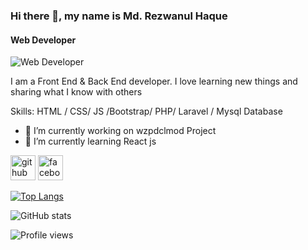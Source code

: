 ### Hi there 👋, my name is Md. Rezwanul Haque
#### Web Developer
![Web Developer](https://scontent.fjsr8-1.fna.fbcdn.net/v/t1.6435-9/38072408_2029405590706154_3429066137818628096_n.jpg?_nc_cat=107&ccb=1-7&_nc_sid=09cbfe&_nc_eui2=AeEvd4K2643cCR-AnjgWILJCBZBMRmu6socFkExGa7qyh_nHdqUsAd2t0lY-DEYEqAs9GTIbfPO4XbB8_IBloVXD&_nc_ohc=Cnq_T7l1dGoAX9XL7sb&_nc_ht=scontent.fjsr8-1.fna&oh=00_AfBu80NZBjUPt33XcHjddrj67EajF9xdN3UHxhC6TA4l-Q&oe=63B13668)

I am a Front End & Back End developer. I love learning new things and sharing what I know with others

Skills:  HTML / CSS/ JS /Bootstrap/ PHP/ Laravel / Mysql Database

- 🔭 I’m currently working on wzpdclmod Project 
- 🌱 I’m currently learning React js 


[<img src='https://cdn.jsdelivr.net/npm/simple-icons@3.0.1/icons/github.svg' alt='github' height='40'>](https://github.com/rezwanulwz)  [<img src='https://cdn.jsdelivr.net/npm/simple-icons@3.0.1/icons/facebook.svg' alt='facebook' height='40'>](https://www.facebook.com/https://www.facebook.com/profile.php?id=100009101975913)  

[![Top Langs](https://github-readme-stats.vercel.app/api/top-langs/?username=rezwanulwz)](https://github.com/anuraghazra/github-readme-stats)

![GitHub stats](https://github-readme-stats.vercel.app/api?username=rezwanulwz&show_icons=true&count_private=true)  

![Profile views](https://gpvc.arturio.dev/rezwanulwz)  
